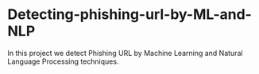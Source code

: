 # Detecting-phishing-url-by-ML-and-NLP
In this project we detect Phishing URL by Machine Learning and Natural Language Processing techniques.
